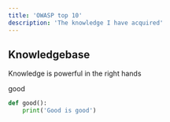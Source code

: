 ```yaml
---
title: 'OWASP top 10'
description: 'The knowledge I have acquired'
---
```


## Knowledgebase

Knowledge is powerful in the right hands

good

```python
def good():
    print('Good is good')
```

